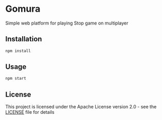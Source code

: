 # Gomura
Simple web platform for playing Stop game on multiplayer

## Installation

```sh
npm install
```

## Usage

```sh
npm start
```

## License

This project is licensed under the Apache License version 2.0 - see the [LICENSE](LICENSE) file for details
